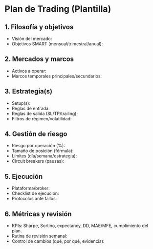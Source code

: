 # Plan de Trading (Plantilla)

## 1. Filosofía y objetivos
- Visión del mercado:
- Objetivos SMART (mensual/trimestral/anual):

## 2. Mercados y marcos
- Activos a operar:
- Marcos temporales principales/secundarios:

## 3. Estrategia(s)
- Setup(s):
- Reglas de entrada:
- Reglas de salida (SL/TP/trailing):
- Filtros de régimen/volatilidad:

## 4. Gestión de riesgo
- Riesgo por operación (%):
- Tamaño de posición (fórmula):
- Límites (día/semana/estrategia):
- Circuit breakers (pausas):

## 5. Ejecución
- Plataforma/broker:
- Checklist de ejecución:
- Protocolos ante fallos:

## 6. Métricas y revisión
- KPIs: Sharpe, Sortino, expectancy, DD, MAE/MFE, cumplimiento del plan.
- Rutina de revisión semanal:
- Control de cambios (qué, por qué, evidencia):
